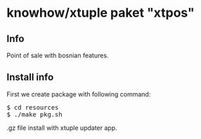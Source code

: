 knowhow/xtuple paket "xtpos"
====================================

Info
----

Point of sale with bosnian features.

Install info
-------------

First we create package with following command:
<pre>
$ cd resources
$ ./make_pkg.sh
</pre>

.gz file install with xtuple updater app.
